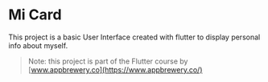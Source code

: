 # Mi Card

This project is a basic User Interface created with flutter to display personal info about myself.

> Note: this project is part of the Flutter course by [www.appbrewery.co](https://www.appbrewery.co/)
